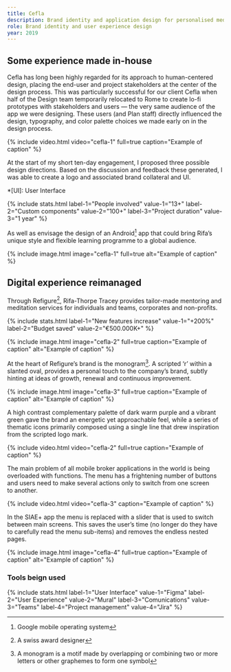 ```yaml
---
title: Cefla
description: Brand identity and application design for personalised meditation service.
role: Brand identity and user experience design
year: 2019
---
```


## Some experience made in-house

Cefla has long been highly regarded for its approach to human-centered design, placing the end-user and project stakeholders at the center of the design process. This was particularly successful for our client Cefla when half of the Design team temporarily relocated to Rome to create lo-fi prototypes with stakeholders and users — the very same audience of the app we were designing. These users (and Plan staff) directly influenced the design, typography, and color palette choices we made early on in the design process.

{% include video.html video="cefla-1" full=true caption="Example of caption" %}

At the start of my short ten-day engagement, I proposed three possible design directions. Based on the discussion and feedback these generated, I was able to create a logo and associated brand collateral and UI.

*[UI]: User Interface

{% include stats.html label-1="People involved" value-1="13+" label-2="Custom components" value-2="100+" label-3="Project duration" value-3="1 year" %}

As well as envisage the design of an Android[^1] app that could bring Rifa’s unique style and flexible learning programme to a global audience.

[^1]: Google mobile operating system

{% include image.html image="cefla-1" full=true alt="Example of caption" %}

## Digital experience reimanaged

Through Refigure[^2], Rifa-Thorpe Tracey provides tailor-made mentoring and meditation services for individuals and teams, corporates and non-profits.

[^2]: A swiss award designer

{% include stats.html label-1="New features increase" value-1="+200%" label-2="Budget saved" value-2="€500.000K+" %}

{% include image.html image="cefla-2" full=true caption="Example of caption" alt="Example of caption" %}

At the heart of Refigure’s brand is the monogram[^3]. A scripted ‘r’ within a slanted oval, provides a personal touch to the company’s brand, subtly hinting at ideas of growth, renewal and continuous improvement.

[^3]: A monogram is a motif made by overlapping or combining two or more letters or other graphemes to form one symbol

{% include image.html image="cefla-3" full=true caption="Example of caption" alt="Example of caption" %}

A high contrast complementary palette of dark warm purple and a vibrant green gave the brand an energetic yet approachable feel, while a series of thematic icons primarily composed using a single line that drew inspiration from the scripted logo mark.

{% include video.html video="cefla-2" full=true caption="Example of caption" %}

The main problem of all mobile broker applications in the world is being overloaded with functions. The menu has a frightening number of buttons and users need to make several actions only to switch from one screen to another.

{% include video.html video="cefla-3" caption="Example of caption" %}

In the SIAE+ app the menu is replaced with a slider that is used to switch between main screens. This saves the user’s time (no longer do they have to carefully read the menu sub-items) and removes the endless nested pages.

{% include image.html image="cefla-4" full=true caption="Example of caption" alt="Example of caption" %}

### Tools beign used

{% include stats.html label-1="User Interface" value-1="Figma" label-2="User Experience" value-2="Mural" label-3="Comunications" value-3="Teams" label-4="Project management" value-4="Jira" %}